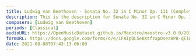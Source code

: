 ```yaml
---
title: Ludwig van Beethoven - Sonata No. 32 in C Minor Op. 111 (Complete) (1)
description: This is the description for Sonata No. 32 in C Minor Op. 111 (Complete) by Ludwig van Beethoven
composers: [Ludwig van Beethoven]
periods: [Classical]
audioURL: https://OpenMusicDataset.github.io/Maestro/maestro-v3.0.0/2014/MIDI-UNPROCESSED_19-20_R1_2014_MID--AUDIO_19_R1_2014_wav--2.midi
formURL: https://docs.google.com/forms/d/e/1FAIpQLSeBXtfzxpOsez8PB-qE1wkB15PrK9zCEytGxS1i0D91lr4pNw/viewform
date: 2021-08-08T07:43:13-06:00
---
```

